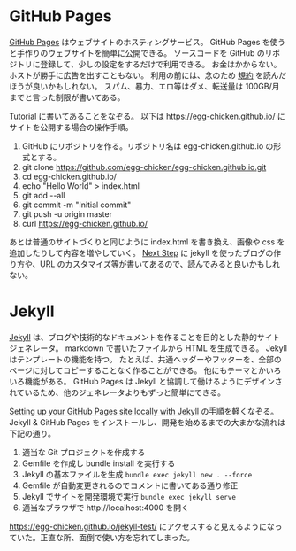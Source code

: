 # GitHub Pages

[GitHub Pages](https://pages.github.com/) はウェブサイトのホスティングサービス。
GitHub Pages を使うと手作りのウェブサイトを簡単に公開できる。
ソースコードを GitHub のリポジトリに登録して、少しの設定をするだけで利用できる。
お金はかからない。ホストが勝手に広告を出すこともない。
利用の前には、念のため [規約](https://help.github.com/articles/what-is-github-pages/) を読んだほうが良いかもしれない。
スパム、暴力、エロ等はダメ、転送量は 100GB/月 までと言った制限が書いてある。

[Tutorial](https://pages.github.com/#tutorial) に書いてあることをなぞる。
以下は https://egg-chicken.github.io/ にサイトを公開する場合の操作手順。

1. GitHub にリポジトリを作る。リポジトリ名は egg-chicken.github.io の形式とする。
2. git clone https://github.com/egg-chicken/egg-chicken.github.io.git
3. cd egg-chicken.github.io/
4. echo "Hello World" > index.html
5. git add --all
6. git commit -m "Initial commit"
7. git push -u origin master
8. curl https://egg-chicken.github.io/

あとは普通のサイトづくりと同じように index.html を書き換え、画像や css を追加したりして内容を増やしていく。
[Next Step](https://pages.github.com/#next-step) に jekyll を使ったブログの作り方や、URL のカスタマイズ等が書いてあるので、読んでみると良いかもしれない。

# Jekyll

[Jekyll](https://jekyllrb.com/) は、ブログや技術的なドキュメントを作ることを目的とした静的サイトジェネレータ。
markdown で書いたファイルから HTML を生成できる。
Jekyll はテンプレートの機能を持つ。
たとえば、共通ヘッダーやフッターを、全部のページに対してコピーすることなく作ることができる。
他にもテーマとかいろいろ機能がある。
GitHub Pages は Jekyll と協調して働けるようにデザインされているため、他のジェネレータよりもずっと簡単にできる。

[Setting up your GitHub Pages site locally with Jekyll](https://help.github.com/articles/setting-up-your-github-pages-site-locally-with-jekyll/) の手順を軽くなぞる。
Jekyll & GitHub Pages をインストールし、開発を始めるまでの大まかな流れは下記の通り。

1. 適当な Git プロジェクトを作成する
2. Gemfile を作成し bundle install を実行する
4. Jekyll の基本ファイルを生成 `bundle exec jekyll new . --force`
5. Gemfile が自動変更されるのでコメントに書いてある通り修正
7. Jekyll でサイトを開発環境で実行 `bundle exec jekyll serve`
8. 適当なブラウザで http://localhost:4000 を開く

https://egg-chicken.github.io/jekyll-test/ にアクセスすると見えるようになっていた。正直な所、面倒で使い方を忘れてしまった。
